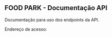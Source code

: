 ## FOOD PARK - Documentação API

Documentação para uso dos endpoints da API.

Endereço de acesso: []()